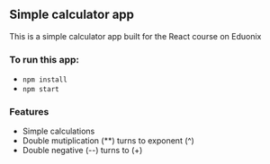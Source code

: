## Simple calculator app

This is a simple calculator app built for the React course on Eduonix

### To run this app:

- `npm install`
- `npm start`

### Features

- Simple calculations
- Double mutiplication (**) turns to exponent (^)
- Double negative (--) turns to (+)